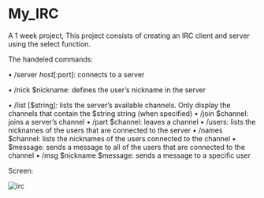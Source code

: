 # My_IRC
A 1 week project, This project consists of creating an IRC client and server using the select function.

The handeled commands:

• /server $host[:$port]: connects to a server

• /nick $nickname: defines the user’s nickname in the server

• /list [$string]: lists the server’s available channels.
  Only display the channels that contain the $string string (when specified)
• /join $channel: joins a server’s channel
• /part $channel: leaves a channel
• /users: lists the nicknames of the users that are connected to the server
• /names $channel: lists the nicknames of the users connected to the channel
• $message: sends a message to all of the users that are connected to the channel
• /msg $nickname $message: sends a message to a specific user

Screen:


![irc](https://user-images.githubusercontent.com/36760748/43338907-0f2a0d60-91d8-11e8-9255-bedf366fd9c6.png)
